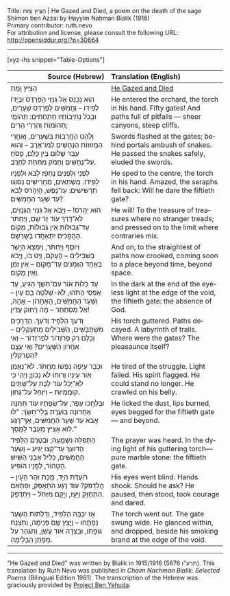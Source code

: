 <html>
<head></head>
<body>
Title: הֵצִיץ וָמֵת | He Gazed and Died, a poem on the death of the sage Shimon ben Azzai by Ḥayyim Naḥman Bialik (1916)<br />
Primary contributor: ruth.nevo<br />
For attribution and license, please consult the following URL: <a href="http://opensiddur.org/?p=30664">http://opensiddur.org/?p=30664</a>
<p />
<hr />

[xyz-ihs snippet="Table-Options"]<table style="margin-left: auto; margin-right: auto;" class="draggable">
<thead><tr><th id="x" style="text-align: right;">Source (Hebrew)</th><th style="text-align: left;">Translation (English)</th></tr></thead>
<tbody>
<tr><td style="vertical-align:top;">
<div class="liturgy" lang="he">
הֵצִיץ וָמֵת
</span></div></td>
 
<td style="vertical-align:top;">
<div class="english" lang="en">
<u>He Gazed and Died</u>
</div></td></tr>


<tr><td style="vertical-align:top;">
<div class="liturgy" lang="he">
הוּא נִכְנַס אֶל גִּנְזֵי הַפַּרְדֵּס וּבְיָדוֹ לַפִּידוֹ –
וַחֲמִשִּׁים לַפַּרְדֵּס שְׁעָרִים,
וּבְכֹל נְתִיבוֹתָיו חַתְחַתִּים: תְּהוֹמֵי תְהוֹמוֹת
וְהַרְרֵי הָרִים;
</span></div></td>
 
<td style="vertical-align:top;">
<div class="english" lang="en">
He entered the orchard, the torch in his hand. 
Fifty gates!
And paths full of pitfalls — 
sheer canyons, steep cliffs.
</div></td></tr>


<tr><td style="vertical-align:top;">
<div class="liturgy" lang="he">
וְלַהַט הַחֲרָבוֹת בַּשְּׁעָרִים, וְאַחֲרֵי הַמְּזוּזוֹת
הַנְּחָשִׁים לְמוֹ־אָרֶב –
וְהוּא עָבַר שָׁלוֹם בֵּין כֻּלָּם, פָּסֹחַ עַל־נְחָשִׁים
וְחָמֹק מִתַּחַת לֶחָרֶב.
</span></div></td>
 
<td style="vertical-align:top;">
<div class="english" lang="en">
Swords flashed at the gates; behind portals 
ambush of snakes.
He passed the snakes safely, 
eluded the swords.
</div></td></tr>


<tr><td style="vertical-align:top;">
<div class="liturgy" lang="he">
לִפְנַי וְלִפְנִים נֶחְפַּז לָבֹא וּלְפָנָיו לַפִּידוֹ.
מִשְׁתָּאִים, מַחֲרִישִׁים
נָסוֹגוּ תַרְשִׁישִׁים: עַז־נֶפֶשׁ, הֲיַהֲרֹס לָבֹא
עַד שַׁעַר הַחֲמִשִּׁים?
</span></div></td>
 
<td style="vertical-align:top;">
<div class="english" lang="en">
He sped to the centre, the torch in his hand. 
Amazed, the seraphs 
fell back: Will he dare 
the fiftieth gate?
</div></td></tr>


<tr><td style="vertical-align:top;">
<div class="liturgy" lang="he">
הוּא יַהֲרֹס! – וַיָּבֹא אֶל גִּנְזֵי הַגְּנָזִים,
לֹא־דָרַךְ עוֹד זָר שָׁם,
וַיַּחְתֹּר עַד־גְּבוּלוֹת אֵין גְּבוּלוֹת, מְקוֹם הַהֲפָכִים
יִתְאַחֲדוּ בְשָׁרְשָׁם.
</span></div></td>
 
<td style="vertical-align:top;">
<div class="english" lang="en">
He will! To the treasure of treasures 
where no stranger treads; 
and pressed on to the limit 
where contraries mix.
</div></td></tr>


<tr><td style="vertical-align:top;">
<div class="liturgy" lang="he">
וַיּוֹסֶף וַיַּחְתֹּר, וַיִּמְצָא הַיָּשָׁר בַּשְּׁבִילִים –
הֶעָקֹם,
וַיֵּט בּוֹ, וַיָּבֹא בְּאַחַד הַזְּמַנִּים עַד־מָקוֹם –
אֵין זְמַן וְאֵין מָקוֹם.
</span></div></td>
 
<td style="vertical-align:top;">
<div class="english" lang="en">
And on, to the straightest of paths 
now crooked, 
coming soon to a place 
beyond time, beyond space.
</div></td></tr>


<tr><td style="vertical-align:top;">
<div class="liturgy" lang="he">
עַד כְּלוֹת אוֹר עִם־חֹשֶׁךְ הִגִּיעַ, עַד אַפְסֵי הַתֹּהוּ,
לֹא-שָׁלְטָה בָם עַיִן –
וְשַׁעַר הַחֲמִשִּׁים, הָאַחֲרוֹן – אֲהָהּ, אֵל מִסְתַּתֵּר –
מָה רָחוֹק עֲדַיִן!
</span></div></td>
 
<td style="vertical-align:top;">
<div class="english" lang="en">
In the dark at the end of the eyeless light 
at the edge of the void, 
the fiftieth gate: 
the absence of God.
</div></td></tr>


<tr><td style="vertical-align:top;">
<div class="liturgy" lang="he">
וְדֹעֵךְ הַלַּפִּיד וְדֹעֵךְ.  הַדְּרָכִים מִשְׁתַּבְּשִׁים,
הַשְּׁבִילִים מִתְעַקְּלִים –
וְכֻלָּם רַק פְּרֹזְדוֹר לִפְרֹזְדוֹר – וְאֵי אַחֲרוֹן הַשְּׁעָרִים?
וְאֵי עֶצֶם הַטְּרַקְלִין?
</span></div></td>
 
<td style="vertical-align:top;">
<div class="english" lang="en">
His torch guttered. Paths decayed.
A labyrinth of trails.
Where were the gates?
The pleasaunce itself?
</div></td></tr>


<tr><td style="vertical-align:top;">
<div class="liturgy" lang="he">
וּכְבָר עָיְפָה נַפְשׁוֹ מֵחֲתֹר. לֹא־נֶאֱמַן אוֹר עֵינָיו
וְרוּחוֹ לֹא נָכוֹן;
וַיְהִי כִּי לֹא־יָכֹל עוֹד לֶכֶת עַל־שְׁתַּיִם קוֹמְמִיּוּת –
וַיִּזְחַל עַל־גָּחוֹן.
</span></div></td>
 
<td style="vertical-align:top;">
<div class="english" lang="en">
He tired of the struggle. Light failed.
His spirit flagged.
He could stand no longer.
He crawled on his belly.
</div></td></tr>


<tr><td style="vertical-align:top;">
<div class="liturgy" lang="he">
וּבְלַחֲכוֹ עָפָר, עַל־שְׂפָתָיו עוֹד תְּחִנָּה אַחֲרוֹנָה
בּוֹעֶרֶת בְּלִי־חָשָׂךְ:
"לוּ אָבֹא עַד שַׁעַר הַחֲמִשִּׁים, אַךְ־רֶגַע לוּא אָצִיץ
מֵעֵבֶר לַמָּסָךְ."
</span></div></td>
 
<td style="vertical-align:top;">
<div class="english" lang="en">
He licked the dust, lips burned,
eyes begged
for the fiftieth gate —
and beyond. 
</div></td></tr>


<tr><td style="vertical-align:top;">
<div class="liturgy" lang="he">
הַתְּפִלָּה נִשְׁמָעָה; וּבְטֶרֶם הַלַּפִּיד הַדּוֹעֵךְ
עַד־קִצּוֹ יַגִּיעַ –
וְשַׁעַר הַחֲמִשִּׁים, כְּלִיל אַבְנֵי הַשַּׁיִשׁ הַטָּהוֹר,
לְפָנָיו הוֹפִיעַ.
</span></div></td>
 
<td style="vertical-align:top;">
<div class="english" lang="en">
The prayer was heard. In the dying light 
of his guttering torch— 
pure marble stone: 
the fiftieth gate.
</div></td></tr>


<tr><td style="vertical-align:top;">
<div class="liturgy" lang="he">
רוֹעֶדֶת הַיָּד, מֻכַּת זֹהַר הָעָיִן –הֲלִדְפֹּק?
עוֹד רֶגַע הִתְאַפֵּק,
וּפִתְאֹם הִתְחַזֵּק וַיָּעָז, וַיָּקָם מִזְּחֹל –
וַיִּתְדַּפֵּק.
</span></div></td>
 
<td style="vertical-align:top;">
<div class="english" lang="en">
His eyes went blind. Hands shook. Should he ask?
He paused, then stood, 
took courage 
and dared.
</div></td></tr>


<tr><td style="vertical-align:top;">
<div class="liturgy" lang="he">
אָז יִכְבֶּה הַלַּפִּיד, וְדַלְתוֹת הַשַּׁעַר נִפְתָּחוּ –
וַיָּצֶץ שָׁם פְּנִימָה,
וַתִּצְנַח גּוּפָתוֹ, וּבְצִדָּהּ אוּד עָשֵׁן, וַתִּגְהַּר
עַל מִפְתַּן   הַבְּלִימָה.
</span></div></td>
 
<td style="vertical-align:top;">
<div class="english" lang="en">
The torch went out. The gate swung wide. He glanced within, 
and dropped, beside his smoking brand 
at the edge 
of the void.
</div></td></tr>
</tbody></table>

<hr />

"He Gazed and Died" was written by Bialik in 1915/1916 (5676 תרע"ו). This translation by Ruth Nevo was published in <em>Chaim Nachman Bialik: Selected Poems</em> (Bilingual Edition 1981). The transcription of the Hebrew was graciously provided by <a href="https://benyehuda.org/bialik/bia091.html">Project Ben Yehuda</a>.

&nbsp;
</body>
</html>